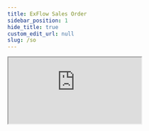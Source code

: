 ```yaml
---
title: ExFlow Sales Order
sidebar_position: 1
hide_title: true
custom_edit_url: null
slug: /so
---
```

<div className="proxy-page">
<iframe className="doc-iframe" title="SignUpDocs" src="https://thankful-water-06a6c0b03.5.azurestaticapps.net/user-manual/SO/technical-requirements-sales"></iframe>
</div>


